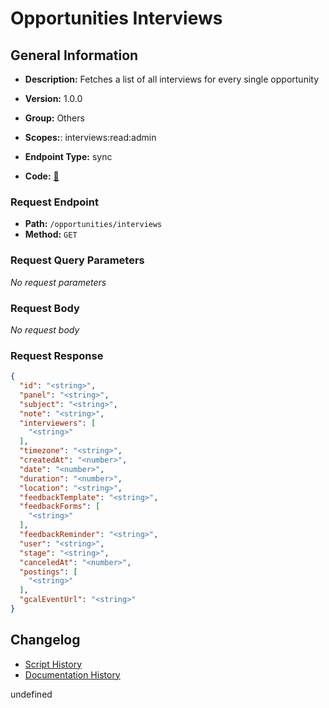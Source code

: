 # Opportunities Interviews

## General Information
- **Description:** Fetches a list of all interviews for every single opportunity

- **Version:** 1.0.0
- **Group:** Others
- **Scopes:**: interviews:read:admin
- **Endpoint Type:** sync
- **Code:** [🔗](https://github.com/NangoHQ/integration-templates/tree/main/integrations/lever-sandbox/syncs/opportunities-interviews.ts)

### Request Endpoint

- **Path:** `/opportunities/interviews`
- **Method:** `GET`

### Request Query Parameters

_No request parameters_

### Request Body

_No request body_

### Request Response

```json
{
  "id": "<string>",
  "panel": "<string>",
  "subject": "<string>",
  "note": "<string>",
  "interviewers": [
    "<string>"
  ],
  "timezone": "<string>",
  "createdAt": "<number>",
  "date": "<number>",
  "duration": "<number>",
  "location": "<string>",
  "feedbackTemplate": "<string>",
  "feedbackForms": [
    "<string>"
  ],
  "feedbackReminder": "<string>",
  "user": "<string>",
  "stage": "<string>",
  "canceledAt": "<number>",
  "postings": [
    "<string>"
  ],
  "gcalEventUrl": "<string>"
}
```

## Changelog


- [Script History](https://github.com/NangoHQ/integration-templates/commits/main/integrations/lever-sandbox/syncs/opportunities-interviews.ts)
- [Documentation History](https://github.com/NangoHQ/integration-templates/commits/main/integrations/lever-sandbox/syncs/opportunities-interviews.md)

<!-- END  GENERATED CONTENT -->







undefined